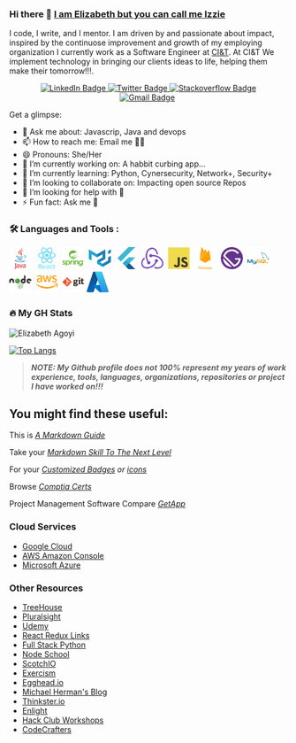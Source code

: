 ### Hi there 👋 [I am Elizabeth but you can call me Izzie](https://github.com/proxybee/profile)

I code, I write, and I mentor.
I am driven by and passionate about impact, inspired by the continuose improvement and growth of my employing organization
I currently work as a Software Engineer at [CI&T](https://ciandt.com/us/en-us). At CI&T We implement technology in bringing our clients ideas to life, helping them make their tomorrow!!!.

<div align="center" id="badges">
  <a href="https://www.linkedin.com/in/ellzabethagoyi/">
    <img src="https://img.shields.io/badge/LinkedIn-blue?style=for-the-badge&logo=linkedin&logoColor=white" alt="LinkedIn Badge"/>
  </a>
  <a href="https://twitter.com/proxybees">
    <img src="https://img.shields.io/badge/Twitter-blue?style=for-the-badge&logo=twitter&logoColor=white" alt="Twitter Badge"/>
  </a>
  <a href="https://stackoverflow.com/users/12561599/elizabeth">
    <img src="https://img.shields.io/badge/Stackoverflow-blue?style=for-the-badge&logo=stackoverflow&logoColor=white" alt="Stackoverflow Badge"/>
  </a>
</div>


<div align="center">
    <a href="mailto:elizabethagoyi2@gmail.com"><img src="https://img.shields.io/badge/Elizabeth%20Agoyi-fff?style=plastic&amp;labelColor=fff&amp;logo=Gmail&amp;link=mailto:elizabethagoyi2@gmail.com" alt="Gmail Badge"></a>
    <img src="https://komarev.com/ghpvc/?username=proxybee&style=flat-square&color=blue" alt=""/>
</div>

Get a glimpse:

- 💬 Ask me about: Javascrip, Java and devops
- 📫 How to reach me: Email me 🙋‍♀️
- 😄 Pronouns: She/Her
- 🔭 I’m currently working on: A habbit curbing app...
- 🌱 I’m currently learning: Python, Cynersecurity, Network+, Security+
- 👯 I’m looking to collaborate on: Impacting open source Repos
- 🤔 I’m looking for help with 🤔
- ⚡ Fun fact: Ask me 🤣

### :hammer_and_wrench: Languages and Tools :
<div>
  <img src="https://github.com/devicons/devicon/blob/master/icons/java/java-original-wordmark.svg" title="Java" alt="Java" width="40" height="40"/>&nbsp;
  <img src="https://github.com/devicons/devicon/blob/master/icons/react/react-original-wordmark.svg" title="React" alt="React" width="40" height="40"/>&nbsp;
  <img src="https://github.com/devicons/devicon/blob/master/icons/spring/spring-original-wordmark.svg" title="Spring" alt="Spring" width="40" height="40"/>&nbsp;
  <img src="https://github.com/devicons/devicon/blob/master/icons/materialui/materialui-original.svg" title="Material UI" alt="Material UI" width="40" height="40"/>&nbsp;
  <img src="https://github.com/devicons/devicon/blob/master/icons/flutter/flutter-original.svg" title="Flutter" alt="Flutter" width="40" height="40"/>&nbsp;
  <img src="https://github.com/devicons/devicon/blob/master/icons/redux/redux-original.svg" title="Redux" alt="Redux " width="40" height="40"/>&nbsp;
  <img src="https://github.com/devicons/devicon/blob/master/icons/javascript/javascript-original.svg" title="JavaScript" alt="JavaScript" width="40" height="40"/>&nbsp;
  <img src="https://github.com/devicons/devicon/blob/master/icons/firebase/firebase-plain-wordmark.svg" title="Firebase" alt="Firebase" width="40" height="40"/>&nbsp;
  <img src="https://github.com/devicons/devicon/blob/master/icons/gatsby/gatsby-original.svg" title="Gatsby"  alt="Gatsby" width="40" height="40"/>&nbsp;
  <img src="https://github.com/devicons/devicon/blob/master/icons/mysql/mysql-original-wordmark.svg" title="MySQL"  alt="MySQL" width="40" height="40"/>&nbsp;
  <img src="https://github.com/devicons/devicon/blob/master/icons/nodejs/nodejs-original-wordmark.svg" title="NodeJS" alt="NodeJS" width="40" height="40"/>&nbsp;
  <img src="https://github.com/devicons/devicon/blob/master/icons/amazonwebservices/amazonwebservices-plain-wordmark.svg" title="AWS" alt="AWS" width="40" height="40"/>&nbsp;
  <img src="https://github.com/devicons/devicon/blob/master/icons/git/git-original-wordmark.svg" title="Git" **alt="Git" width="40" height="40"/>
<img src="https://github.com/devicons/devicon/blob/master/icons/azure/azure-original.svg" title="Azure" **alt="Azure" width="40" height="40"/>
</div>

### :fire: My GH Stats

<p><img align="center" src="https://github-readme-streak-stats.herokuapp.com/?user=proxybee&&theme=tokyonight" alt="Elizabeth Agoyi" /></p>

<!-- [![Proxybee GitHub stats](https://github-readme-stats.vercel.app/api?username=proxybee&count_private=true&show_icons=true&theme=tokyonight&hide_border=true)](#!) -->


[![Top Langs](https://github-readme-stats.vercel.app/api/top-langs/?username=proxybee&layout=compact&theme=tokyonight)](https://github.com/anuraghazra/github-readme-stats)




<!--
**proxybee/proxybee** is a ✨ _special_ ✨ repository because its `README.md` (this file) appears on your GitHub profile.

Here are some ideas to get you started:

- 🔭 I’m currently working on ...
- 🌱 I’m currently learning ...
- 👯 I’m looking to collaborate on ...
- 🤔 I’m looking for help with ...
- 💬 Ask me about ...
- 📫 How to reach me: ...
- 😄 Pronouns: ...
- ⚡ Fun fact: ...
-->
><em><strong>NOTE: My Github profile does not 100% represent my years of work experience, tools, languages, organizations, repositories or project I have worked on!!!</strong></em>

## You might find these useful:

This is *[A Markdown Guide](https://www.markdownguide.org)*

Take your *[Markdown Skill To The Next Level](https://www.markdownguide.org)*

For your *[Customized Badges](https://forthebadge.com/) or [icons](https://img.shields.io)*

Browse *[Comptia Certs](https://www.comptia.org/certifications)*

Project Management Software Compare *[GetApp](https://www.getapp.com/project-management-planning-software)*

### Cloud Services
- [Google Cloud](https://cloud.google.com/)
- [AWS Amazon Console](https://aws.amazon.com/console/)
- [Microsoft Azure](https://azure.microsoft.com/en-us/)

### Other Resources
- [TreeHouse](https://teamtreehouse.com/)
- [Pluralsight](https://www.pluralsight.com/)
- [Udemy](https://www.udemy.com/)
- [React Redux Links](https://github.com/markerikson/react-redux-links)
- [Full Stack Python](https://www.fullstackpython.com/)
- [Node School](https://nodeschool.io/)
- [ScotchIO](https://scotch.io/)
- [Exercism](http://www.exercism.io/)
- [Egghead.io](http://www.egghead.io/)
- [Michael Herman's Blog](http://mherman.org/)
- [Thinkster.io](http://thinkster.io)
- [Enlight](https://enlight.nyc/)
- [Hack Club Workshops](https://hackclub.com/workshops/)
- [CodeCrafters](https://codecrafters.io/)
